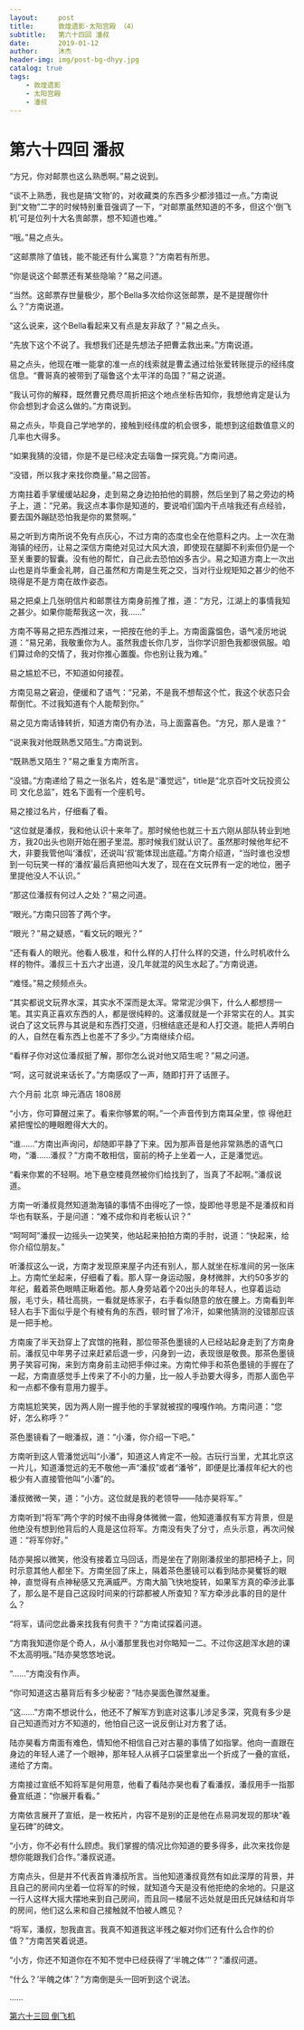 ```yaml
---
layout:     post
title:      敦煌遗影·太阳宫殿 （4）
subtitle:   第六十四回 潘叔
date:       2019-01-12
author:     沐杰
header-img: img/post-bg-dhyy.jpg
catalog: true
tags:
    - 敦煌遗影
    - 太阳宫殿
    - 潘叔
---
```

# 第六十四回 潘叔

“方兄，你对邮票也这么熟悉啊。”易之说到。

“谈不上熟悉，我也是搞‘文物’的，对收藏类的东西多少都涉猎过一点。”方南说到“文物”二字的时候特别重音强调了一下，“对邮票虽然知道的不多，但这个‘倒飞机’可是位列十大名贵邮票，想不知道也难。”

“哦。”易之点头。

“这邮票除了值钱，能不能还有什么寓意？”方南若有所思。

“你是说这个邮票还有某些隐喻？”易之问道。

“当然。这邮票存世量极少，那个Bella多次给你这张邮票，是不是提醒你什么？”方南说道。

“这么说来，这个Bella看起来又有点是友非敌了？”易之点头。

“先放下这个不说了。我想我们还是先想法子把曹孟救出来。”方南说道。

易之点头，他现在唯一能拿的准一点的线索就是曹孟通过给张爱转账提示的经纬度信息。“曹哥真的被带到了瑙鲁这个太平洋的岛国？”易之说道。

“我认可你的解释，既然曹兄费尽周折把这个地点坐标告知你，我想他肯定是认为你会想到才会这么做的。”方南说到。

易之点头，毕竟自己学地学的，接触到经纬度的机会很多，能想到这组数值意义的几率也大得多。

“如果我猜的没错，你是不是已经决定去瑙鲁一探究竟。”方南问道。

“没错，所以我才来找你商量。”易之回答。

方南拄着手掌缓缓站起身，走到易之身边拍拍他的肩膀，然后坐到了易之旁边的椅子上，道：“兄弟。我这点本事你是知道的，要说咱们国内干点啥我还有点经验，要去国外蹦跶恐怕我是你的累赘啊。”

易之听到方南所说不免有点灰心，不过方南的态度也全在他意料之内。上一次在渤海镇的经历，让易之深信方南绝对见过大风大浪，即使现在腿脚不利索但仍是一个至关重要的智囊。没有他的帮忙，自己此去恐怕凶多吉少。易之知道方南上一次出山也是肖华重金礼聘，自己虽然和方南是生死之交，当对行业规矩知之甚少的他不晓得是不是方南在故作姿态。

易之把桌上几张明信片和邮票往方南身前推了推，道：“方兄，江湖上的事情我知之甚少。如果你能帮我这一次，我……”

方南不等易之把东西推过来，一把按在他的手上。方南面露愠色，语气凌厉地说道：“易兄弟，我敬重你为人。虽然我虚长你几岁，当你学识胆色我都很佩服。咱们算过命的交情了，我对你推心置腹。你也别让我为难。”

易之尴尬不已，不知道如何接茬。

方南见易之窘迫，便缓和了语气：“兄弟，不是我不想帮这个忙，我这个状态只会帮倒忙。不过我知道有个人能帮到你。”

易之见方南话锋转折，知道方南仍有办法，马上面露喜色。“方兄，那人是谁？”

“说来我对他既熟悉又陌生。”方南说到。

“既熟悉又陌生？”易之重复方南所言。

“没错。”方南递给了易之一张名片，姓名是“潘觉远”，title是“北京百叶文玩投资公司 文化总监”，姓名下面有一个座机号。

易之接过名片，仔细看了看。

“这位就是潘叔，我和他认识十来年了。那时候他也就三十五六刚从部队转业到地方，我20出头也刚开始在圈子里混。那时候我们就认识了。虽然那时候他年纪不大，非要我管他叫‘潘叔’，还说叫‘叔’能体现出底蕴。”方南介绍道，“当时谁也没想到一句玩笑一样的‘潘叔’最后真把他叫大发了，现在在文玩界有一定的地位，圈子里提他没人不认识。”

“那这位潘叔有何过人之处？”易之问道。

“眼光。”方南只回答了两个字。

“眼光？”易之疑惑，“看文玩的眼光？”

“还有看人的眼光。他看人极准，和什么样的人打什么样的交道，什么时机收什么样的物件。潘叔三十五六才出道，没几年就混的风生水起了。”方南说道。

“难怪。”易之频频点头。

“其实都说文玩界水深，其实水不深而是太浑。常常泥沙俱下，什么人都想捞一笔。其实真正喜欢东西的人，都是很纯粹的。这潘叔就是一个非常实在的人。其实说白了这文玩界与其说是和东西打交道，归根结底还是和人打交道。能把人弄明白的人，自然在看东西上也差不了多少。”方南继续介绍。

“看样子你对这位潘叔挺了解，那你怎么说对他又陌生呢？”易之问道。

“呵，这可就说来话长了。”方南感叹了一声，随即打开了话匣子。

六个月前 北京 坤元酒店 1808房

“小方，你可算醒过来了。看来你够累的啊。”一个声音传到方南耳朵里，惊 得他赶紧把惺忪的睡眼瞪得大大的。

“谁……”方南出声询问，却随即平静了下来。因为那声音是他非常熟悉的语气口吻，“潘……潘叔？”方南不敢相信，窗前的椅子上坐着一人，正是潘觉远。

“看来你累的不轻啊。地下悬空楼竟然被你们给找到了，当真了不起啊。”潘叔说道。

方南一听潘叔竟然知道渤海镇的事情不由得吃了一惊，旋即他寻思是不是潘叔和肖华也有联系，于是问道：“难不成你和肖老板认识？”

“呵呵呵”潘叔一边摇头一边笑笑，他站起来拍拍方南的手肘，说道：“快起来，给你介绍位朋友。”

听潘叔这么一说，方南才发现原来屋子内还有别人，那人就坐在标准间的另一张床上。方南忙坐起来，仔细看了看。那人穿一身运动服，身材微胖，大约50多岁的年纪，戴着茶色眼睛正瞅着他。那人身旁站着个20出头的年轻人，也穿着运动服，毛寸头，精壮高挑，一看就是练家子，右手看似随意的放在腰上。方南看到年轻人右手下面似乎是个有棱有角的东西，顿时冒了冷汗，如果他猜测的没错那应该是一把手枪。

方南废了半天劲穿上了宾馆的拖鞋，那位带茶色墨镜的人已经站起身走到了方南身前。潘叔见中年男子过来赶紧后退一步，闪身到一边，表现很是敬畏。那茶色墨镜男子笑容可掬，来到方南身前主动把手伸过来。方南忙伸手和茶色墨镜的手握在了一起，方南直感觉手上传来了不小的力量，比一般人手劲要大得多，而那人面色平和一点都不像有意用力握手。

方南尴尬笑笑，因为两人刚一握手他的手掌就被捏的嘎嘎作响。方南问道：“您好，怎么称呼？”

茶色墨镜看了一眼潘叔，道：“小潘，你介绍一下吧。”

方南听到这人管潘觉远叫“小潘”，知道这人肯定不一般。古玩行当里，尤其北京这一片儿，知道潘觉远的无不敬他一声“潘叔”或者“潘爷”，即便是比潘叔年纪大的也极少有人直接管他叫“小潘”的。

潘叔微微一笑，道：“小方。这位就是我的老领导——陆亦昊将军。”

方南听到“将军”两个字的时候不由得身体微微一震，他知道潘叔有军方背景，但是他绝没有想到他背后的人竟是这位将军。方南没有失了分寸，点头示意，再次问候道：“将军你好。”

陆亦昊报以微笑，他没有接着立马回话，而是坐在了刚刚潘叔坐的那把椅子上，同时示意其他人都坐下。方南坐回了床上，隔着茶色墨镜可以看到陆亦昊矍铄的眼神，直觉得有点神秘感又充满威严。方南大脑飞快地旋转，如果军方真的牵涉此事了，那么是不是自己这段时间来的行踪都被人所查知？军方牵涉此事的目的是什么？

“将军，请问您此番来找我有何贵干？”方南试探着问道。

“方南我知道你是个奇人，从小潘那里我也对你略知一二。不过你这趟浑水趟的课不太高明哦。”陆亦昊悠悠地说。

“……”方南没有作声。

“你可知道这古墓背后有多少秘密？”陆亦昊面色骤然凝重。

“这……”方南不想说什么，他还不了解军方到底对这事儿涉足多深，究竟有多少是自己知道而对方不知道的，他怕自己这一说反倒让对方套了话。

陆亦昊看方南面有难色，情知他不相信自己对古墓的事情了如指掌。他向一直跟在身边的年轻人递了一个眼神，那年轻人从裤子口袋里拿出一个折成了一叠的宣纸，递给了方南。

方南接过宣纸不知将军是何用意，他看了看陆亦昊也看了看潘叔，潘叔用手一指那叠宣纸道：“你展开看看。”

方南依言展开了宣纸，是一枚拓片，内容不是别的正是他在点易洞发现的那块“羲皇石碑”的碑文。

“小方，你不必有什么顾虑。我们掌握的情况比你知道的要多得多，此次来找你是想你能跟我们合作。”潘叔说道。

方南点头，但是并不代表首肯潘叔所言。当他知道潘叔竟然有如此深厚的背景，并且自己的房间内坐着一位将军的时候，就知道今天是没有他拒绝的余地的。只是这一行人这样大摇大摆地来到自己房间，而且同一楼层不远处就是田氏兄妹结和肖华的房间，他们这么来和自己接触就不怕被人瞧见？

“将军，潘叔，恕我直言。我真不知道我这半残之躯对你们还有什么合作的价值？”方南苦笑着说道。

“小方，你还不知道你在不知不觉中已经获得了‘半魄之体’’’？”潘叔问道。

“什么？‘半魄之体’？”方南倒是头一回听到这个说法。

……

[第六十三回 倒飞机](http://www.jianshu.com/p/7d41ee9e5bb3)
